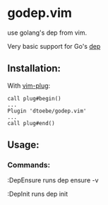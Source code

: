 # godep.vim
use golang's dep from vim.

Very basic support for Go's [dep](https://github.com/golang/dep)

## Installation:

With [vim-plug](https://github.com/junegunn/vim-plug):

```
call plug#begin()
...
Plugin 'dtoebe/godep.vim'
...
call plug#end()
```


## Usage:

### Commands:

   :DepEnsure
     runs dep ensure -v

   :DepInit
     runs dep init
